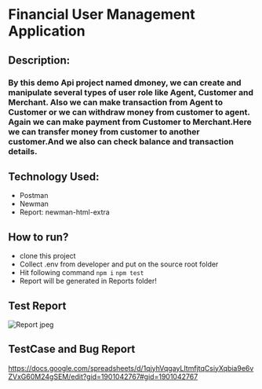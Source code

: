 # Financial User Management Application
## Description: 
### By this demo Api project named dmoney, we can create and manipulate several types of user role like Agent, Customer and Merchant. Also we can make transaction from Agent to Customer or we can withdraw money from customer to agent. Again we can make payment from Customer to Merchant.Here we can transfer money from customer to another customer.And we also can check balance and transaction details.


## Technology Used: 
- Postman
- Newman
- Report: newman-html-extra

 ## How to run?
- clone this project
- Collect .env from developer and put on the source root folder
- Hit following command
 ``` npm i ```
  ``` npm test ```
- Report will be generated in Reports folder!

## Test Report 
![Report jpeg](https://github.com/user-attachments/assets/9dcf0652-34c2-4b24-9915-d9e303e62365)

## TestCase and Bug Report
https://docs.google.com/spreadsheets/d/1qjyhVqgayLItmfjtqCsiyXqbia9e6vZVxG60M24gSEM/edit?gid=1901042767#gid=1901042767


